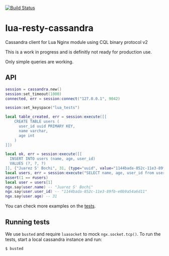 [![Build Status](https://travis-ci.org/jbochi/lua-resty-cassandra.svg?branch=master)](https://travis-ci.org/jbochi/lua-resty-cassandra)

lua-resty-cassandra
===================

Cassandra client for Lua Nginx module using CQL binary protocol v2

This is a work in progress and is definitly not ready for production use.

Only simple queries are working.

API
---
```lua
session = cassandra.new()
session:set_timeout(1000)
connected, err = session:connect("127.0.0.1", 9042)

session:set_keyspace("lua_tests")

local table_created, err = session:execute([[
    CREATE TABLE users (
      user_id uuid PRIMARY KEY,
      name varchar,
      age int
    )
]])

local ok, err = session:execute([[
  INSERT INTO users (name, age, user_id)
  VALUES (?, ?, ?)
]], {"Juarez S' Bochi", 31, {type="uuid", value="1144bada-852c-11e3-89fb-e0b9a54a6d11"}})
local users, err = session:execute("SELECT name, age, user_id from users")
assert(1 == #users)
local user = users[1]
ngx.say(user.name) -- "Juarez S' Bochi"
ngx.say(user.user_id) -- "1144bada-852c-11e3-89fb-e0b9a54a6d11"
ngx.say(user.age) -- 31
```

You can check more examples on the [tests](https://github.com/jbochi/lua-resty-cassandra/blob/master/spec/functional_spec.lua).

Running tests
-------------

We use `busted` and require `luasocket` to mock `ngx.socket.tcp()`. To run the tests, start a local cassandra instance and run:

    $ busted
